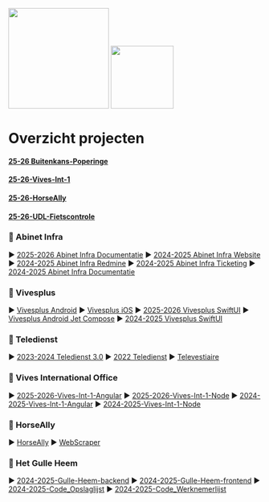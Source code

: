 <img src="logo.png" width="200"> <img src="https://www.vives.be/themes/custom/vives/logo.svg" width="125">

# Overzicht projecten

#### [25-26 Buitenkans-Poperinge](https://github.com/AbinetVives/25-26-Buitenkans-Poperinge)
#### [25-26-Vives-Int-1](https://github.com/AbinetVives/25-26-Vives-Int-1-Angular)
#### [25-26-HorseAlly](https://github.com/AbinetVives/HorseAlly)
#### [25-26-UDL-Fietscontrole](https://github.com/AbinetVives/udl)


### 📁 Abinet Infra
► [2025-2026 Abinet Infra Documentatie](https://github.com/AbinetVives/25-26-InfraDiensten)
► [2024-2025 Abinet Infra Website](https://github.com/AbinetVives/24-25-InfraDiensten)
► [2024-2025 Abinet Infra Redmine](https://github.com/AbinetVives/24-25-AbinetRedmine)
► [2024-2025 Abinet Infra Ticketing](https://github.com/AbinetVives/abinetticketingsysteem)
► [2024-2025 Abinet Infra Documentatie](https://github.com/AbinetVives/24-25-AbinetDocumentatie)

### 📁 Vivesplus
► [Vivesplus Android](https://github.com/AbinetVives/Vivesplus-android)
► [Vivesplus iOS](https://github.com/AbinetVives/Vivesplus-ios)
► [2025-2026 Vivesplus SwiftUI](https://github.com/AbinetVives/VivesPlus-SwiftUI)
► [Vivesplus Android Jet Compose](https://github.com/AbinetVives/vivesplusandroidjpc)
► [2024-2025 Vivesplus SwiftUI](https://github.com/AbinetVives/vivesplus_swiftUI)

### 📁 Teledienst
► [2023-2024 Teledienst 3.0](https://github.com/AbinetVives/23_24_Teledienst3.0)
► [2022 Teledienst](https://github.com/AbinetVives/teledienst)
► [Televestiaire](https://github.com/AbinetVives/televestiaire)

### 📁 Vives International Office
► [2025-2026-Vives-Int-1-Angular](https://github.com/AbinetVives/25-26-Vives-Int-1-Angular)
► [2025-2026-Vives-Int-1-Node](https://github.com/AbinetVives/25-26-Vives-Int-1-Node)
► [2024-2025-Vives-Int-1-Angular](https://github.com/AbinetVives/24-25-Vives-Int-1-Angular)
► [2024-2025-Vives-Int-1-Node](https://github.com/AbinetVives/24-25-Vives-Int-1-Node)

### 📁 HorseAlly
► [HorseAlly](https://github.com/AbinetVives/HorseAlly)
► [WebScraper](https://github.com/AbinetVives/WebScraper)

### 📁 Het Gulle Heem
► [2024-2025-Gulle-Heem-backend](https://github.com/AbinetVives/24-25-Gulle-Heem-backend)
► [2024-2025-Gulle-Heem-frontend](https://github.com/AbinetVives/24-25-Gulle-Heem-frontend)
► [2024-2025-Code_Opslaglijst](https://github.com/AbinetVives/Code_Opslaglijst)
► [2024-2025-Code_Werknemerlijst](https://github.com/AbinetVives/Code_Werknemerlijst)
